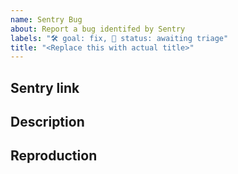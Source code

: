 ```yaml
---
name: Sentry Bug
about: Report a bug identifed by Sentry
labels: "🛠 goal: fix, 🚦 status: awaiting triage"
title: "<Replace this with actual title>"
---
```


## Sentry link

<!-- The public (aka "share") Sentry issue link. -->

## Description

<!-- Example: We are trying to access property foo of ImportantClass but the instance is null. -->
<!-- Include any additional information you may have, including potential remedies if any come to mind, and the general context of the code (what causes it to run in the app).  -->

<!-- Mention whether this is a known regression, i.e., the feature used to work and now does not.  -->

## Reproduction

<!-- Share the steps to reproduce the issue, if you were able to, OR a note sharing that you tried to reproduce but weren’t able to. -->
